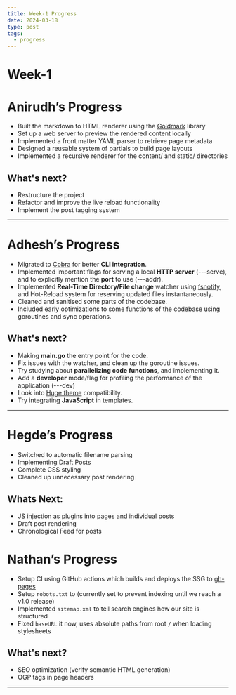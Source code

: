 ```yaml
---
title: Week-1 Progress
date: 2024-03-18
type: post
tags:
  - progress
---
```


# Week-1

# Anirudh’s Progress

- Built the markdown to HTML renderer using the [Goldmark](https://github.com/yuin/goldmark) library
- Set up a web server to preview the rendered content locally
- Implemented a front matter YAML parser to retrieve page metadata
- Designed a reusable system of partials to build page layouts
- Implemented a recursive renderer for the content/ and static/ directories

## What's next?

- Restructure the project
- Refactor and improve the live reload functionality
- Implement the post tagging system

---

# Adhesh’s Progress

- Migrated to [Cobra](https://cobra.dev) for better **CLI integration**.
- Implemented important flags for serving a local **HTTP server** (---serve), and to explicitly mention the **port** to use (---addr).
- Implemented **Real-Time Directory/File change** watcher using [fsnotify](https://pkg.go.dev/github.com/fsnotify/fsnotify), and Hot-Reload system for reserving updated files instantaneously.
- Cleaned and sanitised some parts of the codebase.
- Included early optimizations to some functions of the codebase using goroutines and sync operations.

## What's next?

- Making **main.go** the entry point for the code.
- Fix issues with the watcher, and clean up the goroutine issues.
- Try studying about **parallelizing code functions**, and implementing it.
- Add a **developer** mode/flag for profiling the performance of the application (---dev)
- Look into [Huge theme](https://themes.gohugo.io) compatibility.
- Try integrating **JavaScript** in templates.

---

# Hegde’s Progress

- Switched to automatic filename parsing
- Implementing Draft Posts
- Complete CSS styling
- Cleaned up unnecessary post rendering

## Whats Next:

- JS injection as plugins into pages and individual posts
- Draft post rendering
- Chronological Feed for posts

# Nathan’s Progress

- Setup CI using GitHub actions which builds and deploys the SSG to [gh-pages](https://ssg-test-org.github.io)
- Setup `robots.txt` to (currently set to prevent indexing until we reach a v1.0 release)
- Implemented `sitemap.xml` to tell search engines how our site is structured
- Fixed `baseURL` it now, uses absolute paths from root `/` when loading stylesheets

## What's next?

- SEO optimization (verify semantic HTML generation)
- OGP tags in page headers

---
